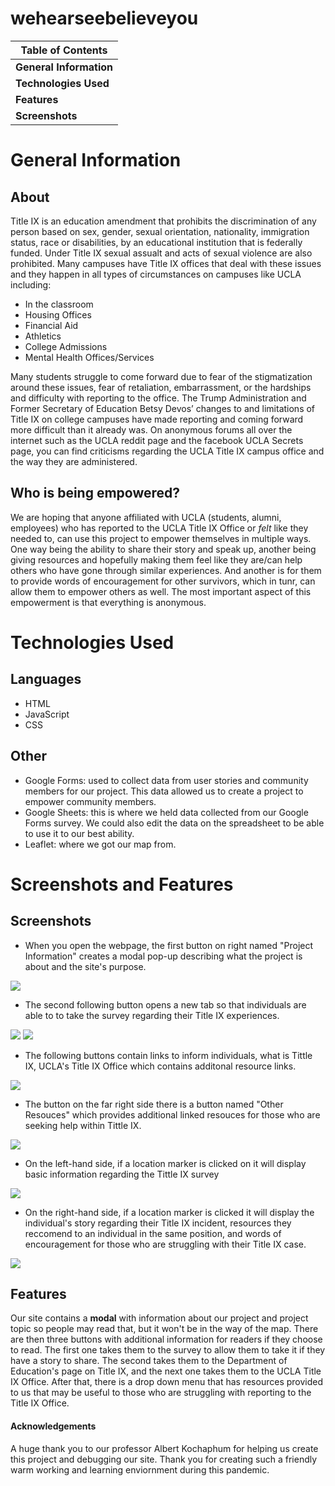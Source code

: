 # wehearseebelieveyou

**Table of Contents**|
------------ |
**General Information**|
**Technologies Used**|
**Features**|
**Screenshots**|

# General Information
## About
Title IX is an education amendment that prohibits the discrimination of any person based on sex, gender, sexual orientation, nationality, immigration status, race or disabilities, by an educational institution that is federally funded. Under Title IX sexual assualt and acts of sexual violence are also prohibited. Many campuses have Title IX offices that deal with these issues and they happen in all types of circumstances on campuses like UCLA including:
* In the classroom
* Housing Offices
* Financial Aid
* Athletics
* College Admissions
* Mental Health Offices/Services

Many students struggle to come forward due to fear of the stigmatization around these issues, fear of retaliation, embarrassment, or the hardships and difficulty with reporting to the office. The Trump Administration and Former Secretary of Education Betsy Devos’ changes to and limitations of Title IX on college campuses have made reporting and coming forward more difficult than it already was. On anonymous forums all over the internet such as the UCLA reddit page and the facebook UCLA Secrets page, you can find criticisms regarding the UCLA Title IX campus office and the way they are administered. 

## Who is being empowered?
We are hoping that anyone affiliated with UCLA (students, alumni, employees) who has reported to the UCLA Title IX Office or *felt* like they needed to, can use this project to empower themselves in multiple ways. One way being the ability to share their story and speak up, another being giving resources and hopefully making them feel like they are/can help others who have gone through similar experiences. And another is for them to provide words of encouragement for other survivors, which in tunr, can allow them to empower others as well. The most important aspect of this empowerment is that everything is anonymous.

# Technologies Used

## Languages
* HTML
* JavaScript
* CSS

## Other
* Google Forms: used to collect data from user stories and community members for our project. This data allowed us to create a project to empower community members.
* Google Sheets: this is where we held data collected from our Google Forms survey. We could also edit the data on the spreadsheet to be able to use it to our best ability. 
* Leaflet: where we got our map from. 

# Screenshots and Features
## Screenshots
* When you open the webpage, the first button on right named "Project Information" creates a modal pop-up describing what the project is about and the site's purpose.
<img src="https://github.com/eandrusenki/wehearseebelieveyou/blob/main/Screenshot%2014.png">

* The second following button opens a new tab so that individuals are able to to take the survey regarding their Title IX experiences.
<img src="https://github.com/eandrusenki/wehearseebelieveyou/blob/main/Screenshot%2015.png">
<img src="https://github.com/eandrusenki/wehearseebelieveyou/blob/main/Screenshot%2020.png">

* The following buttons contain links to inform individuals, what is Tittle IX, UCLA's Title IX Office which contains additonal resource links. 
<img src="https://github.com/eandrusenki/wehearseebelieveyou/blob/main/Screenshot%2017.png">

* The button on the far right side there is a button named "Other Resouces" which provides additional linked resouces for those who are seeking help within Tittle IX.
<img src="https://github.com/eandrusenki/wehearseebelieveyou/blob/main/Screenshot%2016.png">

* On the left-hand side, if a location marker is clicked on it will display basic information regarding the Tittle IX survey
<img src="https://github.com/eandrusenki/wehearseebelieveyou/blob/main/Screenshot%2018.png">

* On the right-hand side, if a location marker is clicked it will display the individual's story regarding their Title IX incident, resources they reccomend to an individual in the same position, and words of encouragement for those who are struggling with their Title IX case.
<img src="https://github.com/eandrusenki/wehearseebelieveyou/blob/main/Screenshot%2019.png">


## Features
Our site contains a **modal** with information about our project and project topic so people may read that, but it won't be in the way of the map. There are then three buttons with additional information for readers if they choose to read. The first one takes them to the survey to allow them to take it if they have a story to share. The second takes them to the Department of Education's page on Title IX, and the next one takes them to the UCLA Title IX Office. After that, there is a drop down menu that has resources provided to us that may be useful to those who are struggling with reporting to the Title IX Office.

#### Acknowledgements

A huge thank you to our professor Albert Kochaphum for helping us create this project and debugging our site.
Thank you for creating such a friendly warm working and learning enviornment during this pandemic.


